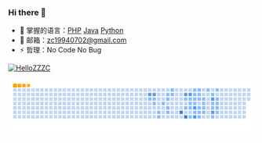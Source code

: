 ### Hi there 👋

<!--
**HelloZZZC/HelloZZZC** is a ✨ _special_ ✨ repository because its `README.md` (this file) appears on your GitHub profile.

Here are some ideas to get you started:

- 🔭 I’m currently working on ...
- 🌱 I’m currently learning ...
- 👯 I’m looking to collaborate on ...
- 🤔 I’m looking for help with ...
- 💬 Ask me about ...
- 📫 How to reach me: ...
- 😄 Pronouns: ...
- ⚡ Fun fact: ...
-->

- 🔭 掌握的语言：[PHP](https://img.shields.io/badge/-PHP-2496ED?style=flat-square&logo=php&logoColor=FFFFFF) [Java](https://img.shields.io/badge/-Java-F7DF1E?style=flat-square&logo=java&logoColor=FFFFFF) [Python](https://img.shields.io/badge/-Python-3776AB?style=flat-square&logo=python&logoColor=FFFFFF)
- 🌱 邮箱：zc19940702@gmail.com
- ⚡ 哲理：No Code No Bug


[![HelloZZZC](https://github-readme-stats.vercel.app/api/top-langs/?username=HelloZZZC&layout=compact&theme=radical&hide=html,blade)](https://github.com/anuraghazra/github-readme-stats)

![](https://raw.githubusercontent.com/HelloZZZC/HelloZZZC/output/ocean.gif)
